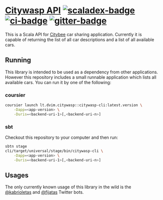 # [Citywasp API][] [![scaladex-badge][]][scaladex] [![ci-badge][]][ci] [![gitter-badge][]][gitter]

[Citywasp API]:       https://github.com/2m/citywasp-api
[scaladex]:           https://index.scala-lang.org/2m/citywasp-api
[scaladex-badge]:     https://index.scala-lang.org/2m/citywasp-api/latest.svg
[ci]:                 https://github.com/2m/citywasp-api/actions
[ci-badge]:           https://github.com/2m/citywasp-api/workflows/ci/badge.svg
[gitter]:             https://gitter.im/2m/general
[gitter-badge]:       https://badges.gitter.im/2m/general.svg

This is a Scala API for [Citybee](https://www.citybee.lt) car sharing application. Currently it is capable of returning the list of all car descriptions and a list of all available cars.

## Running

This library is intended to be used as a dependency from other applications. However this repository includes a small runnable application which lists all available cars. You can run it by one of the following:

### coursier

```bash
coursier launch lt.dvim.citywasp::citywasp-cli:latest.version \
    -Dapp=<app-version> \
    -Duris=<backend-uri-1>[,<backend-uri-n>]
```

### sbt

Checkout this repository to your computer and then run:

```bash
sbtn stage
cli/target/universal/stage/bin/citywasp-cli \
    -Dapp=<app-version> \
    -Duris=<backend-uri-1>[,<backend-uri-n>]
```

## Usages

The only currently known usage of this library in the wild is the [@kabrioletas](https://twitter.com/kabrioletas) and [@fijatas](https://twitter.com/fijatas) Twitter bots.

